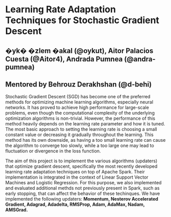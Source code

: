 # Learning Rate Adaptation Techniques for Stochastic Gradient Descent  

## �yk� �zlem �akal (@oykut), Aitor Palacios Cuesta (@Aitor4), Andrada Pumnea (@andra-pumnea) 
## Mentored by Behrouz Derakhshan (@d-behi)  
  
Stochastic Gradient Descent (SGD) has become one of the preferred methods for optimizing machine learning algorithms, especially neural networks. It has proved to achieve high performance for large-scale problems, even though the computational complexity of the underlying optimization algorithms is non-trivial. However, the performance of this method heavily depends on the learning rate parameter and how it is tuned. The most basic approach to setting the learning rate is choosing a small constant value or decreasing it gradually throughout the learning. This method has its own downside, as having a too small learning rate can cause the algorithm to converge too slowly, while a too large one may lead to fluctuation or divergence in the loss function.  

The aim of this project is to implement the various algorithms (updaters) that optimize gradient descent, specifically the most recently developed learning rate adaptation techniques on top of Apache Spark. Their implementation is integrated in the context of Linear Support Vector Machines and Logistic Regression. For this purpose, we also implemented and evaluated additional methds not previously present in Spark, such as early stopping, that can affect the behavior of these techinques. We have implemented the following updaters: **Momentum, Nesterov Accelerated Gradient, Adagrad, Adadelta, RMSProp, Adam, AdaMax, Nadam, AMSGrad.**

